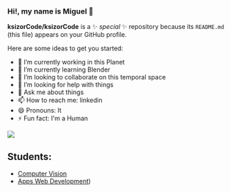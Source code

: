### Hi!, my name is Miguel 👋


**ksizorCode/ksizorCode** is a ✨ _special_ ✨ repository because its `README.md` (this file) appears on your GitHub profile.

Here are some ideas to get you started:

- 🔭 I’m currently working in this Planet
- 🌱 I’m currently learning Blender
- 👯 I’m looking to collaborate on this temporal space
- 🤔 I’m looking for help with things
- 💬 Ask me about things
- 📫 How to reach me: linkedin
- 😄 Pronouns: It
- ⚡ Fun fact: I'm a Human


![](https://media.licdn.com/dms/image/v2/C4E16AQGKckfVV1023g/profile-displaybackgroundimage-shrink_350_1400/profile-displaybackgroundimage-shrink_350_1400/0/1606001719553?e=1746057600&v=beta&t=0nJw24-HNvOhgGA8CbMUE2_PjT2YrZPELAyOdrKxVQw)


## Students:
- [Computer Vision](https://github.com/ksizorCode/computer-vision)
- [Apps Web Development](https://github.com/ksizorCode/2025DesWeb))
